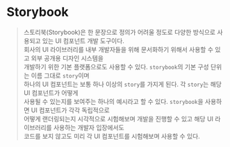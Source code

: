 # Storybook
> 스토리북(Storybook)은 한 문장으로 정의가 어려울 정도로 다양한 방식으로 사용되고 있는 UI 컴포넌트 개발 도구이다.  
> 회사의 UI 라이브러리를 내부 개발자들을 위해 문서화하기 위해서 사용할 수 있고 외부 공개용 디자인 시스템을  
> 개발하기 위한 기본 플랫폼으로도 사용할 수 있다. `storybook`의 기본 구성 단위는 이름 그대로 `story`이며  
> 하나의 UI 컴포넌트는 보통 하나 이상의 `story`를 가지게 된다. 각 `story`는 해당 UI 컴포넌트가 어떻게  
> 사용될 수 있는지를 보여주는 하나의 예시라고 할 수 있다. `storybook`을 사용하면 UI 컴포넌트가 각각 독립적으로  
> 어떻게 랜더링되는지 시각적으로 시험해보며 개발을 진행할 수 있고 해당 UI 라이브러리를 사용하는 개발자 입장에서도  
> 코드를 보지 않고도 미리 각 UI 컴포넌트를 시험해보며 사용할 수 있다.
